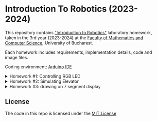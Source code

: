 # Introduction To Robotics (2023-2024)

This repository contains <a href="https://www.facebook.com/unibuc.robotics/">"Introduction to Robotics"</a> laboratory homework, taken in the 3rd year (2023-2024) at the <a href="https://fmi.unibuc.ro/en/">Faculty of Mathematics and Computer Science</a>, University of Bucharest. 

Each homework includes requirements, implementation details, code and image files.

Coding environment: <a href="https://www.arduino.cc/en/software">Arduino IDE</a>

<details>

<summary>
Homework #1: Controlling RGB LED
</summary>

# Controlling RGB LED :rotating_light:

## Components
* Arduino Uno
* RGB LED 
* Potentiometers
* Resistors and wires

## Technical Task

* Use a separate potentiometer for controlling each color of the RGB LED: Red, Green, and Blue.  This control must leverage digital electronics.  Specifically, you need to read the potentiometer’s value with Arduino and then write a mapped value to the LED pins.

## Setup

:exclamation: The configuration described below corresponds to an RGB LED with a common cathode.

![](https://github.com/radubuzas/IntroductionToRobotics/blob/master/Assets/circuit.png)

![](https://github.com/radubuzas/IntroductionToRobotics/blob/master/Assets/front.jpg)

![](https://github.com/radubuzas/IntroductionToRobotics/blob/master/Assets/back.jpg)

:exclamation: If you are using a comman anode RGB LED, make sure to connect it to 5V instead of GND :exclamation:

## [DEMO](https://youtu.be/Rtv_YgjhBqY)
[![](https://img.youtube.com/vi/Rtv_YgjhBqY/0.jpg)](https://youtu.be/Rtv_YgjhBqY)

## [Code](https://github.com/radubuzas/IntroductionToRobotics/blob/master/Homework/%231/Homework1.ino)


</details>

<details>

<summary>
Homework #2: Simulating Elevator
</summary>

# Elevator Simulator :arrow_up: :arrow_down:

## Description

For this project, I implemented a 3-floor elevator control system simulation using LEDs, buttons, and a buzzer with an Arduino Uno board. The objective was to create a realistic representation of an elevator control system. This involved utilizing various components and coding to achieve the desired functionality.


## Components

- Arduino Uno
- LEDs (3)
- RGB LED
- Buttons (3)
- Buzzer
- Resistors and wires

## Technical Task

- Design a control system that simulates a 3-floor elevator using the Arduino platform. Here are the specific requirements:

- **LED Indicators:** Each of the 3 LEDs should represent one of the 3 floors. The LED corresponding to the current floor should light up. Additionally, another LED should represent the elevator's operational state. It should blink when the elevator is moving and remain static when stationary.

- **Buttons:** Implement 3 buttons that represent the call buttons from the 3 floors. When pressed, the elevator should simulate movement towards the floor after a short interval (2-3 seconds).

- **Buzzer:** The buzzer should sound briefly during the following scenarios:
  - Elevator arriving at the desired floor (something resembling a "cling").
  - Elevator doors closing and movement.

- **State Change & Timers:** If the elevator is already at the desired floor, pressing the button for that floor should have no effect. Otherwise, after a button press, the elevator should "wait for the doors to close" and then "move" to the corresponding floor. If the elevator is in movement, it should either do nothing or it should stack its decision (get to the first programmed floor, open the doors, wait, close them, and then go to the next desired floor).

- **Debounce:** Remember to implement debounce for the buttons to avoid unintentional repeated button presses.

## Setup

![](https://github.com/radubuzas/IntroductionToRobotics/blob/master/Assets/Homework2/LED_view.jpg)

![](https://github.com/radubuzas/IntroductionToRobotics/blob/master/Assets/Homework2/Buttons_view.jpg)

![](https://github.com/radubuzas/IntroductionToRobotics/blob/master/Assets/Homework2/TOP_view.jpg)

![](https://github.com/radubuzas/IntroductionToRobotics/blob/master/Assets/Homework2/TOP_view2.jpg)

## [DEMO](https://youtu.be/26ewqoCEFFs)
[![](https://img.youtube.com/vi/26ewqoCEFFs/0.jpg)](https://youtu.be/26ewqoCEFFs)



## [Code](https://github.com/radubuzas/IntroductionToRobotics/blob/master/Homework/Homework2/Homework2.ino)


</details>

<details>

<summary>
Homework #3: drawing on 7 segment display
</summary>

# Drawing on 7 segment display :video_game: :pencil2:

## Description

This task focuses on using a joystick to control the position of a 7-segment display with natural movement. The segment will smoothly transition to neighboring segments, creating a user-friendly experience, and avoiding any unintended "walls" or invalid moves. Users can interact with the display by drawing or selecting specific segments using the joystick input.

## Components

- Arduino Uno
- 7-segment display
- Joystick
- Resistors and wires

## Technical Task

This task involves implementing a segment display controlled by a joystick. The display initializes with the decimal point (DP) segment blinking. The system provides movement and segment state control using the joystick and button, following specific rules:

- **Initial Position**: The display starts with the decimal point (DP) segment blinking.

- **Joystick Control**: Use the joystick to move the current blinking segment to its neighboring segments, following the provided movement table.

- **Blinking Segment**: The current segment always blinks, regardless of its ON or OFF state, creating a visually engaging display.

- **Button Functionality**:
  - **Short Press**: Toggles the state of the current segment between ON and OFF.
  - **Long Press**: Resets the entire display, turning all segments OFF, and moving the current position back to the decimal point (DP).


* Mapping each segment to its neighbours

| Current Segment     | UP          | DOWN        | LEFT        | RIGHT       |
| ----------- | ----------- | ----------- | ----------- | ----------- |
| a           | N/A         | g           | f           | b           |
| b           | a           | g           | f           | N/A         |
| c           | g           | d           | e           | dp          |
| d           | g           | N/A         | e           | c           |
| e           | g           | d           | N/A         | c           |    
| f           | a           | g           | N/A         | b           |
| g           | a           | d           | N/A         | N/A         |
| dp          | N/A         | N/A         | c           | N/A         |


## Setup

## [DEMO](https://youtu.be/26ewqoCEFFs)
[![](https://img.youtube.com/vi/26ewqoCEFFs/0.jpg)]()



## [Code](https://github.com/radubuzas/IntroductionToRobotics/blob/master/Homework/Homework3/Homework3.ino)

</details>

## License
The code in this repo is licensed under the [MIT License](LICENSE)
